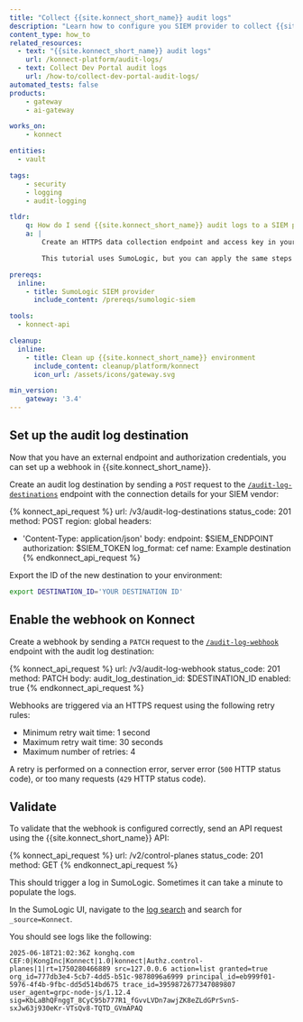 ```yaml
---
title: "Collect {{site.konnect_short_name}} audit logs"
description: "Learn how to configure you SIEM provider to collect {{site.konnect_short_name}} logs and configure a {{site.konnect_short_name}} audit log webhook."
content_type: how_to
related_resources:
  - text: "{{site.konnect_short_name}} audit logs"
    url: /konnect-platform/audit-logs/
  - text: Collect Dev Portal audit logs
    url: /how-to/collect-dev-portal-audit-logs/
automated_tests: false
products:
    - gateway
    - ai-gateway

works_on:
    - konnect

entities:
  - vault

tags:
    - security
    - logging
    - audit-logging

tldr:
    q: How do I send {{site.konnect_short_name}} audit logs to a SIEM provider?
    a: |
        Create an HTTPS data collection endpoint and access key in your SIEM provider and save their values. Configure the audit log webhook endpoint (`/audit-log-webhook`) in {{site.konnect_short_name}} with the provider endpoint (`endpoint`), the access key (`authorization`), and set `log_format: cef` and `enabled: true`. 

        This tutorial uses SumoLogic, but you can apply the same steps to your provider.

prereqs:
  inline:
    - title: SumoLogic SIEM provider
      include_content: /prereqs/sumologic-siem

tools:
  - konnect-api

cleanup:
  inline:
    - title: Clean up {{site.konnect_short_name}} environment
      include_content: cleanup/platform/konnect
      icon_url: /assets/icons/gateway.svg

min_version:
    gateway: '3.4'
---
```


## Set up the audit log destination

Now that you have an external endpoint and authorization credentials, you can set up a webhook in {{site.konnect_short_name}}.

Create an audit log destination by sending a `POST` request to the [`/audit-log-destinations`](/api/konnect/audit-logs/#/operations/create-audit-log-destination) endpoint with the connection details for your SIEM vendor:

<!-- vale off -->
{% konnect_api_request %}
url: /v3/audit-log-destinations
status_code: 201
method: POST
region: global
headers:
  - 'Content-Type: application/json'
body:
    endpoint: $SIEM_ENDPOINT
    authorization: $SIEM_TOKEN
    log_format: cef
    name: Example destination
{% endkonnect_api_request %}
<!-- vale on -->

Export the ID of the new destination to your environment:

```sh
export DESTINATION_ID='YOUR DESTINATION ID'
```

## Enable the webhook on Konnect

Create a webhook by sending a `PATCH` request to the [`/audit-log-webhook`](/api/konnect/#/operations/audit-log-webhook) endpoint with the audit log destination:

<!--vale off-->
{% konnect_api_request %}
url: /v3/audit-log-webhook
status_code: 201
method: PATCH
body:
    audit_log_destination_id: $DESTINATION_ID
    enabled: true
{% endkonnect_api_request %}
<!--vale on-->

Webhooks are triggered via an HTTPS request using the following retry rules:

- Minimum retry wait time: 1 second
- Maximum retry wait time: 30 seconds
- Maximum number of retries: 4

A retry is performed on a connection error, server error (`500` HTTP status code), or too many requests (`429` HTTP status code).


## Validate

To validate that the webhook is configured correctly, send an API request using the {{site.konnect_short_name}} API:

<!--vale off-->
{% konnect_api_request %}
url: /v2/control-planes
status_code: 201
method: GET
{% endkonnect_api_request %}
<!--vale on-->

This should trigger a log in SumoLogic. Sometimes it can take a minute to populate the logs.

In the SumoLogic UI, navigate to the [log search](https://service.sumologic.com/log-search) and search for `_source=Konnect`. 

You should see logs like the following:

```cef
2025-06-18T21:02:36Z konghq.com CEF:0|KongInc|Konnect|1.0|konnect|Authz.control-planes|1|rt=1750280466889 src=127.0.0.6 action=list granted=true org_id=777db3e4-5cb7-4dd5-b51c-9878096a6999 principal_id=eb999f01-5976-4f4b-9fbc-dd5d514bd675 trace_id=3959872677347089807 user_agent=grpc-node-js/1.12.4 sig=KbLaBhQFnggT_8CyC95b777R1_fGvvLVDn7awjZK8eZLdGPrSvnS-sxJw63j930eKr-VTsQv8-TQTD_GVmAPAQ
```

